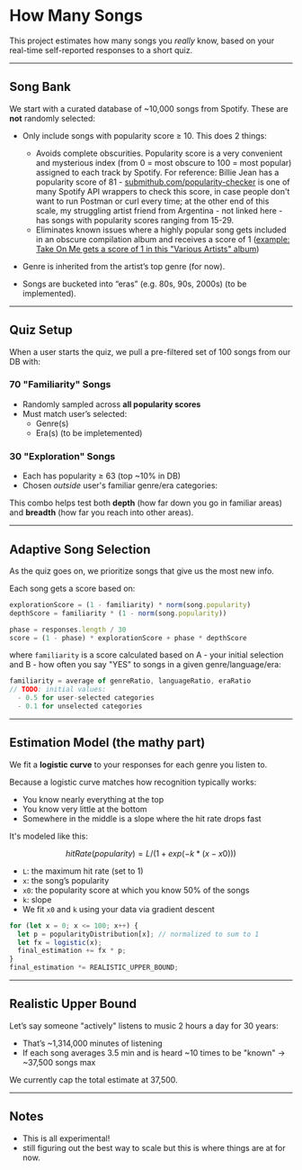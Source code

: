 
# How Many Songs

This project estimates how many songs you *really* know, based on your real-time self-reported responses to a short quiz.

---

## Song Bank

We start with a curated database of ~10,000 songs from Spotify. These are **not** randomly selected:

- Only include songs with popularity score ≥ 10. This does 2 things: 
    - Avoids complete obscurities. Popularity score is a very convenient and mysterious index (from 0 = most obscure to 100 = most popular) assigned to each track by Spotify. For reference: Billie Jean has a popularity score of 81 - [submithub.com/popularity-checker](https://www.submithub.com/popularity-checker?track=5ChkMS8OtdzJeqyybCc9R5) is one of many Spotify API wrappers to check this score, in case people don't want to run Postman or curl every time; at the other end of this scale, my struggling artist friend from Argentina - not linked here - has songs with popularity scores ranging from 15-29. 
    - Eliminates known issues where a highly popular song gets included in an obscure compilation album and receives a score of 1 ([example: Take On Me gets a score of 1 in this "Various Artists" album](https://www.submithub.com/popularity-checker?track=3IsHapcQ9bDkJZO1g4aWoa))

- Genre is inherited from the artist’s top genre (for now).
- Songs are bucketed into “eras” (e.g. 80s, 90s, 2000s) (to be implemented).
---

## Quiz Setup

When a user starts the quiz, we pull a pre-filtered set of 100 songs from our DB with:

### 70 "Familiarity" Songs
- Randomly sampled across **all popularity scores**
- Must match user’s selected:
  - Genre(s)
  - Era(s) (to be impletemented)

### 30 "Exploration" Songs
- Each has popularity ≥ 63 (top ~10% in DB)
- Chosen *outside* user's familiar genre/era categories:

This combo helps test both **depth** (how far down you go in familiar areas) and **breadth** (how far you reach into other areas).

---

## Adaptive Song Selection

As the quiz goes on, we prioritize songs that give us the most new info.

Each song gets a score based on:

```js
explorationScore = (1 - familiarity) * norm(song.popularity)
depthScore = familiarity * (1 - norm(song.popularity))

phase = responses.length / 30
score = (1 - phase) * explorationScore + phase * depthScore
```

where `familiarity` is a score calculated based on A - your initial selection and B - how often you say "YES" to songs in a given genre/language/era:

```js
familiarity = average of genreRatio, languageRatio, eraRatio
// TODO: initial values:
  - 0.5 for user-selected categories
  - 0.1 for unselected categories
```

---

## Estimation Model (the mathy part)

We fit a **logistic curve** to your responses for each genre you listen to.

Because a logistic curve matches how recognition typically works:
- You know nearly everything at the top
- You know very little at the bottom
- Somewhere in the middle is a slope where the hit rate drops fast

It's modeled like this:

```math
hitRate(popularity) = L / (1 + exp(-k * (x - x0)))
```

- `L`: the maximum hit rate (set to 1)
- `x`: the song’s popularity
- `x0`: the popularity score at which you know 50% of the songs
- `k`: slope
- We fit `x0` and `k` using your data via gradient descent

```js
for (let x = 0; x <= 100; x++) {
  let p = popularityDistribution[x]; // normalized to sum to 1
  let fx = logistic(x);
  final_estimation += fx * p;
}
final_estimation *= REALISTIC_UPPER_BOUND;
```
---

## Realistic Upper Bound

Let’s say someone "actively" listens to music 2 hours a day for 30 years:

- That’s ~1,314,000 minutes of listening
- If each song averages 3.5 min and is heard ~10 times to be "known" → ~37,500 songs max

We currently cap the total estimate at 37,500.

---

## Notes

- This is all experimental!
- still figuring out the best way to scale but this is where things are at for now.
